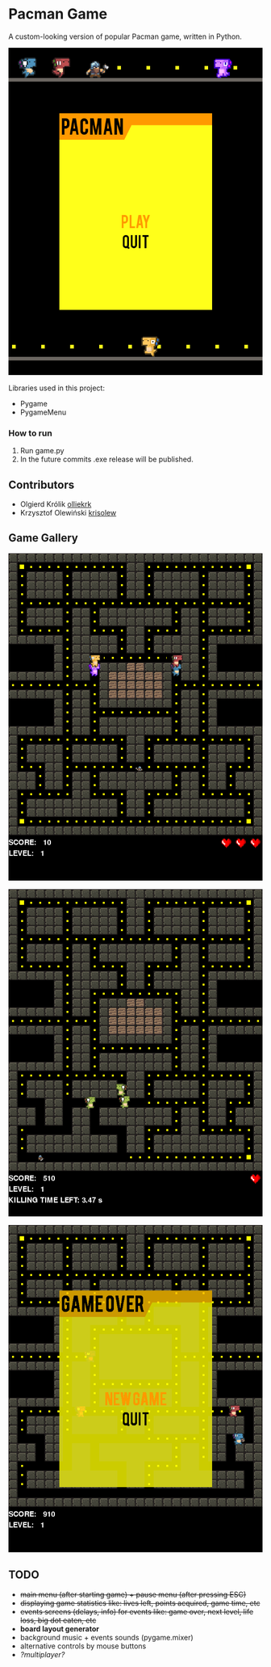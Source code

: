 # Pacman Game

A custom-looking version of popular Pacman game, written in Python.

<p align="center">
  <img src="https://github.com/olliekrk/pacman-game/blob/master/images/main_screen.png?raw=true" alt="Main game screen"/>
</p>

Libraries used in this project:
* Pygame
* PygameMenu

### How to run
1. Run game.py
2. In the future commits .exe release will be published.

## Contributors

* Olgierd Królik [olliekrk](https://github.com/olliekrk)
* Krzysztof Olewiński [krisolew](https://github.com/krisolew)

## Game Gallery

<p align="center">
  <img src="https://github.com/olliekrk/pacman-game/blob/master/images/game.png?raw=true" alt="Pacman game screen"/>
</p>

<p align="center">
  <img src="https://github.com/olliekrk/pacman-game/blob/master/images/killing_mode.png?raw=true" alt="Pacman alternative"/>
</p>

<p align="center">
  <img src="https://github.com/olliekrk/pacman-game/blob/master/images/game_over.png?raw=true" alt="Game over screen"/>
</p>

## TODO
* ~~main menu (after starting game) + pause menu (after pressing ESC)~~
* ~~displaying game statistics like: lives left, points acquired, game time, etc~~
* ~~events screens (delays, info) for events like: game over, next level, life loss, big dot eaten, etc~~
* **board layout generator**
* background music + events sounds (pygame.mixer)
* alternative controls by mouse buttons
* _?multiplayer?_

